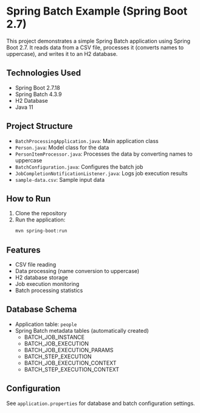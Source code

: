 # Spring Batch Example (Spring Boot 2.7)

This project demonstrates a simple Spring Batch application using Spring Boot 2.7. It reads data from a CSV file, processes it (converts names to uppercase), and writes it to an H2 database.

## Technologies Used
- Spring Boot 2.7.18
- Spring Batch 4.3.9
- H2 Database
- Java 11

## Project Structure
- `BatchProcessingApplication.java`: Main application class
- `Person.java`: Model class for the data
- `PersonItemProcessor.java`: Processes the data by converting names to uppercase
- `BatchConfiguration.java`: Configures the batch job
- `JobCompletionNotificationListener.java`: Logs job execution results
- `sample-data.csv`: Sample input data

## How to Run
1. Clone the repository
2. Run the application:
   ```bash
   mvn spring-boot:run
   ```

## Features
- CSV file reading
- Data processing (name conversion to uppercase)
- H2 database storage
- Job execution monitoring
- Batch processing statistics

## Database Schema
- Application table: `people`
- Spring Batch metadata tables (automatically created)
  - BATCH_JOB_INSTANCE
  - BATCH_JOB_EXECUTION
  - BATCH_JOB_EXECUTION_PARAMS
  - BATCH_STEP_EXECUTION
  - BATCH_JOB_EXECUTION_CONTEXT
  - BATCH_STEP_EXECUTION_CONTEXT

## Configuration
See `application.properties` for database and batch configuration settings.
